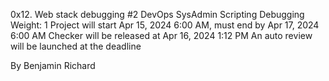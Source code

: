 0x12. Web stack debugging #2
DevOps
SysAdmin
Scripting
Debugging
 Weight: 1
 Project will start Apr 15, 2024 6:00 AM, must end by Apr 17, 2024 6:00 AM
 Checker will be released at Apr 16, 2024 1:12 PM
 An auto review will be launched at the deadline

By Benjamin Richard
